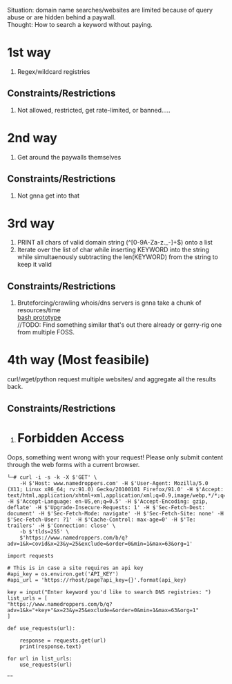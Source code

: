 Situation: domain name searches/websites are limited because of query abuse or are hidden behind a paywall.  
Thought: How to search a keyword without paying.


# 1st way
1. Regex/wildcard registries

## Constraints/Restrictions
1. Not allowed, restricted, get rate-limited, or banned.....

# 2nd way
1. Get around the paywalls themselves

## Constraints/Restrictions
1. Not gnna get into that

# 3rd way
1. PRINT all chars of valid domain string (^[0-9A-Za-z._-]+$) onto a list   
2. Iterate over the list of char while inserting KEYWORD into the string while simultaenously subtracting the len(KEYWORD) from the string to keep it valid

## Constraints/Restrictions
1. Bruteforcing/crawling whois/dns servers is gnna take a chunk of resources/time  
[bash prototype](dns_regex.sh)  
//TODO: Find something similar that's out there already or gerry-rig one from multiple FOSS.

# 4th way (Most feasibile)
curl/wget/python request multiple websites/ and aggregate all the results back.

## Constraints/Restrictions
1. <h1>Forbidden Access</h1>
<p>Oops, something went wrong with your request! Please only submit content through the web forms with a current browser.</p>

```
└─# curl -i -s -k -X $'GET' \
    -H $'Host: www.namedroppers.com' -H $'User-Agent: Mozilla/5.0 (X11; Linux x86_64; rv:91.0) Gecko/20100101 Firefox/91.0' -H $'Accept: text/html,application/xhtml+xml,application/xml;q=0.9,image/webp,*/*;q=0.8' -H $'Accept-Language: en-US,en;q=0.5' -H $'Accept-Encoding: gzip, deflate' -H $'Upgrade-Insecure-Requests: 1' -H $'Sec-Fetch-Dest: document' -H $'Sec-Fetch-Mode: navigate' -H $'Sec-Fetch-Site: none' -H $'Sec-Fetch-User: ?1' -H $'Cache-Control: max-age=0' -H $'Te: trailers' -H $'Connection: close' \
    -b $'tlds=255' \
    $'https://www.namedroppers.com/b/q?adv=1&k=covid&x=23&y=25&exclude=&order=0&min=1&max=63&org=1'
```

```
import requests

# This is in case a site requires an api key
#api_key = os.environ.get('API_KEY')
#api_url = 'https://rhost/page?api_key={}'.format(api_key)

key = input("Enter keyword you'd like to search DNS registries: ")
list_urls = [
"https://www.namedroppers.com/b/q?adv=1&k="+key+"&x=23&y=25&exclude=&order=0&min=1&max=63&org=1"
]

def use_requests(url):

    response = requests.get(url)
    print(response.text)

for url in list_urls:
    use_requests(url)
```
'''
